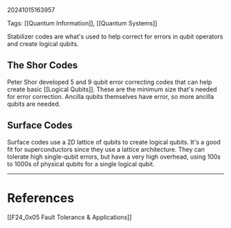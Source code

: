 20241015163957

Tags: [[Quantum Information]], [[Quantum Systems]]

Stabilizer codes are what's used to help correct for errors in qubit operators and create logical qubits.

## The Shor Codes
Peter Shor developed 5 and 9 qubit error correcting codes that can help create basic [[Logical Qubits]]. These are the minimum size that's needed for error correction. Ancilla qubits themselves have error, so more ancilla qubits are needed. 

## Surface Codes
Surface codes use a 2D lattice of qubits to create logical qubits. It's a good fit for superconductors since they use a lattice architecture. They can tolerate high single-qubit errors, but have a very high overhead, using 100s to 1000s of physical qubits for a single logical qubit. 
___
# References
[[F24_0x05 Fault Tolerance & Applications]]
